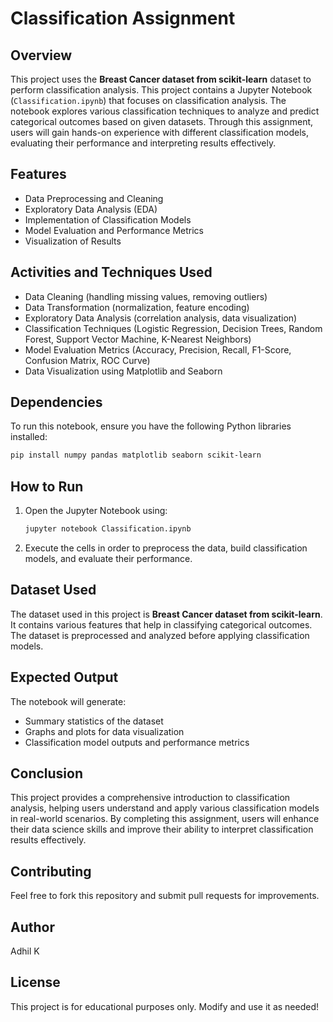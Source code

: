 # Classification Assignment

## Overview
This project uses the **Breast Cancer dataset from scikit-learn** dataset to perform classification analysis.
This project contains a Jupyter Notebook (`Classification.ipynb`) that focuses on classification analysis. The notebook explores various classification techniques to analyze and predict categorical outcomes based on given datasets. Through this assignment, users will gain hands-on experience with different classification models, evaluating their performance and interpreting results effectively.

## Features
- Data Preprocessing and Cleaning
- Exploratory Data Analysis (EDA)
- Implementation of Classification Models
- Model Evaluation and Performance Metrics
- Visualization of Results

## Activities and Techniques Used
- Data Cleaning (handling missing values, removing outliers)
- Data Transformation (normalization, feature encoding)
- Exploratory Data Analysis (correlation analysis, data visualization)
- Classification Techniques (Logistic Regression, Decision Trees, Random Forest, Support Vector Machine, K-Nearest Neighbors)
- Model Evaluation Metrics (Accuracy, Precision, Recall, F1-Score, Confusion Matrix, ROC Curve)
- Data Visualization using Matplotlib and Seaborn

## Dependencies
To run this notebook, ensure you have the following Python libraries installed:

```bash
pip install numpy pandas matplotlib seaborn scikit-learn
```

## How to Run
1. Open the Jupyter Notebook using:
   ```bash
   jupyter notebook Classification.ipynb
   ```
2. Execute the cells in order to preprocess the data, build classification models, and evaluate their performance.

## Dataset Used
The dataset used in this project is **Breast Cancer dataset from scikit-learn**. It contains various features that help in classifying categorical outcomes. The dataset is preprocessed and analyzed before applying classification models.

## Expected Output
The notebook will generate:
- Summary statistics of the dataset
- Graphs and plots for data visualization
- Classification model outputs and performance metrics

## Conclusion
This project provides a comprehensive introduction to classification analysis, helping users understand and apply various classification models in real-world scenarios. By completing this assignment, users will enhance their data science skills and improve their ability to interpret classification results effectively. 

## Contributing
Feel free to fork this repository and submit pull requests for improvements.

## Author
Adhil K

## License
This project is for educational purposes only. Modify and use it as needed!

